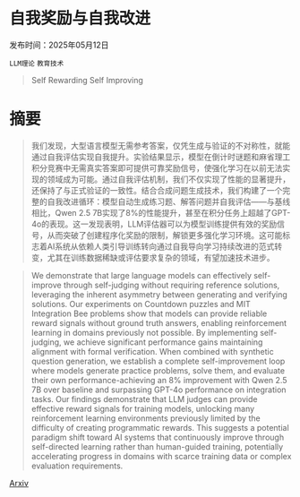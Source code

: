 # 自我奖励与自我改进

发布时间：2025年05月12日

`LLM理论` `教育技术`

> Self Rewarding Self Improving

# 摘要

> 我们发现，大型语言模型无需参考答案，仅凭生成与验证的不对称性，就能通过自我评估实现自我提升。实验结果显示，模型在倒计时谜题和麻省理工积分竞赛中无需真实答案即可提供可靠奖励信号，使强化学习在以前无法实现的领域成为可能。通过自我评估机制，我们不仅实现了性能的显著提升，还保持了与正式验证的一致性。结合合成问题生成技术，我们构建了一个完整的自我改进循环：模型自动生成练习题、解答问题并自我评估——与基线相比，Qwen 2.5 7B实现了8%的性能提升，甚至在积分任务上超越了GPT-4o的表现。这一发现表明，LLM评估器可以为模型训练提供有效的奖励信号，从而突破了创建程序化奖励的限制，解锁更多强化学习环境。这可能标志着AI系统从依赖人类引导训练转向通过自我导向学习持续改进的范式转变，尤其在训练数据稀缺或评估要求复杂的领域，有望加速技术进步。

> We demonstrate that large language models can effectively self-improve through self-judging without requiring reference solutions, leveraging the inherent asymmetry between generating and verifying solutions. Our experiments on Countdown puzzles and MIT Integration Bee problems show that models can provide reliable reward signals without ground truth answers, enabling reinforcement learning in domains previously not possible. By implementing self-judging, we achieve significant performance gains maintaining alignment with formal verification. When combined with synthetic question generation, we establish a complete self-improvement loop where models generate practice problems, solve them, and evaluate their own performance-achieving an 8% improvement with Qwen 2.5 7B over baseline and surpassing GPT-4o performance on integration tasks. Our findings demonstrate that LLM judges can provide effective reward signals for training models, unlocking many reinforcement learning environments previously limited by the difficulty of creating programmatic rewards. This suggests a potential paradigm shift toward AI systems that continuously improve through self-directed learning rather than human-guided training, potentially accelerating progress in domains with scarce training data or complex evaluation requirements.

[Arxiv](https://arxiv.org/abs/2505.08827)